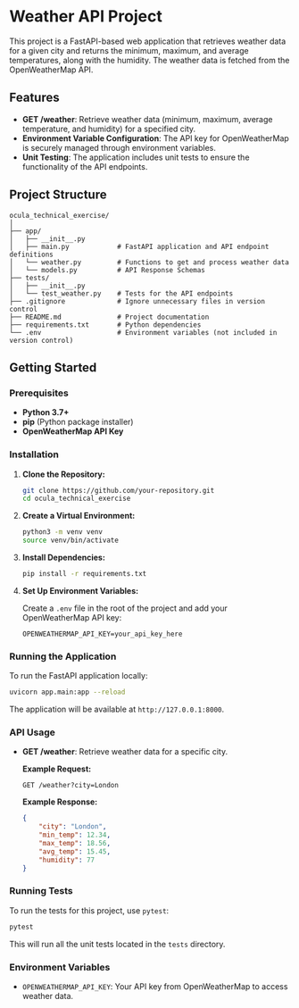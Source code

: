 
# Weather API Project

This project is a FastAPI-based web application that retrieves weather data for a given city and returns the minimum, maximum, and average temperatures, along with the humidity. The weather data is fetched from the OpenWeatherMap API.

## Features

- **GET /weather**: Retrieve weather data (minimum, maximum, average temperature, and humidity) for a specified city.
- **Environment Variable Configuration**: The API key for OpenWeatherMap is securely managed through environment variables.
- **Unit Testing**: The application includes unit tests to ensure the functionality of the API endpoints.

## Project Structure

```
ocula_technical_exercise/
│
├── app/
│   ├── __init__.py
│   ├── main.py            # FastAPI application and API endpoint definitions
│   └── weather.py         # Functions to get and process weather data
│   └── models.py          # API Response Schemas
├── tests/
│   ├── __init__.py
│   └── test_weather.py    # Tests for the API endpoints
├── .gitignore             # Ignore unnecessary files in version control
├── README.md              # Project documentation
├── requirements.txt       # Python dependencies
└── .env                   # Environment variables (not included in version control)
```

## Getting Started

### Prerequisites

- **Python 3.7+**
- **pip** (Python package installer)
- **OpenWeatherMap API Key**

### Installation

1. **Clone the Repository:**

   ```bash
   git clone https://github.com/your-repository.git
   cd ocula_technical_exercise
   ```

2. **Create a Virtual Environment:**

   ```bash
   python3 -m venv venv
   source venv/bin/activate
   ```

3. **Install Dependencies:**

   ```bash
   pip install -r requirements.txt
   ```

4. **Set Up Environment Variables:**

   Create a `.env` file in the root of the project and add your OpenWeatherMap API key:

   ```plaintext
   OPENWEATHERMAP_API_KEY=your_api_key_here
   ```

### Running the Application

To run the FastAPI application locally:

```bash
uvicorn app.main:app --reload
```

The application will be available at `http://127.0.0.1:8000`.

### API Usage

- **GET /weather**: Retrieve weather data for a specific city.

  **Example Request:**

  ```
  GET /weather?city=London
  ```

  **Example Response:**

  ```json
  {
      "city": "London",
      "min_temp": 12.34,
      "max_temp": 18.56,
      "avg_temp": 15.45,
      "humidity": 77
  }
  ```

### Running Tests

To run the tests for this project, use `pytest`:

```bash
pytest
```

This will run all the unit tests located in the `tests` directory.

### Environment Variables

- `OPENWEATHERMAP_API_KEY`: Your API key from OpenWeatherMap to access weather data.
